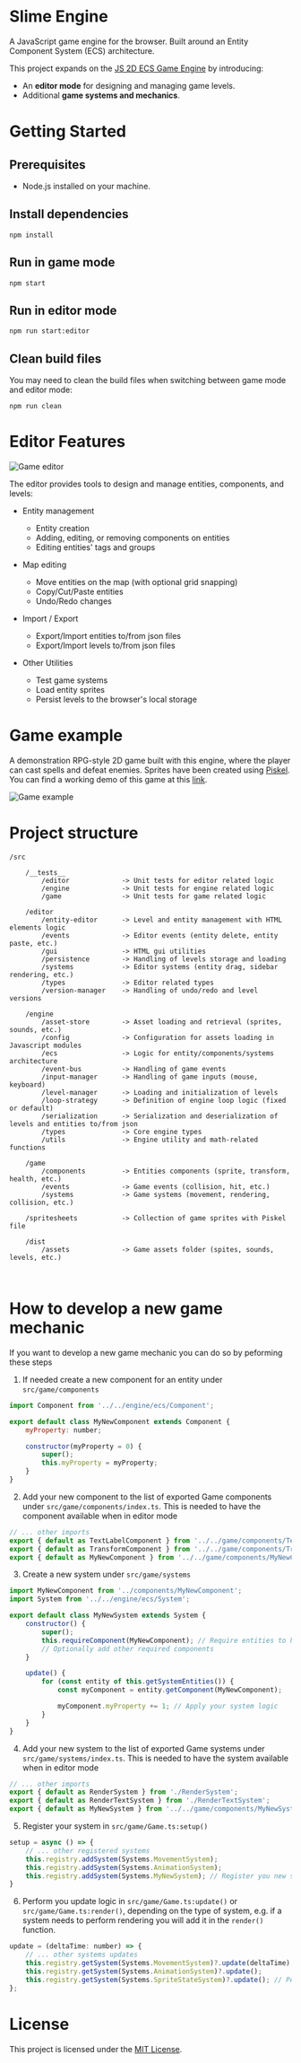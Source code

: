 # Slime Engine

A JavaScript game engine for the browser. Built around an Entity Component System (ECS) architecture.

This project expands on the [JS 2D ECS Game Engine](https://github.com/samdalvai/js-2d-ecs-game-engine) by introducing:

- An **editor mode** for designing and managing game levels.
- Additional **game systems and mechanics**.

# Getting Started

## Prerequisites

- Node.js installed on your machine.

## Install dependencies

```
npm install
```

## Run in game mode

```
npm start
```

## Run in editor mode

```
npm run start:editor
```

## Clean build files

You may need to clean the build files when switching between game mode and editor mode:

```
npm run clean
```

# Editor Features

![Game editor](images/editor.png)

The editor provides tools to design and manage entities, components, and levels:

- Entity management

    - Entity creation
    - Adding, editing, or removing components on entities
    - Editing entities' tags and groups

- Map editing

    - Move entities on the map (with optional grid snapping)
    - Copy/Cut/Paste entities
    - Undo/Redo changes

- Import / Export

    - Export/Import entities to/from json files
    - Export/Import levels to/from json files

- Other Utilities
    - Test game systems
    - Load entity sprites
    - Persist levels to the browser's local storage

# Game example

A demonstration RPG-style 2D game built with this engine, where the player can cast spells and defeat enemies. Sprites have been created using [Piskel](https://www.piskelapp.com/p/create/sprite/). You can find a working demo of this game at this [link](https://slime-engine.vercel.app/).

![Game example](images/game.png)

# Project structure

```text
/src

    /__tests__
        /editor             -> Unit tests for editor related logic
        /engine             -> Unit tests for engine related logic
        /game               -> Unit tests for game related logic

    /editor
        /entity-editor      -> Level and entity management with HTML elements logic
        /events             -> Editor events (entity delete, entity paste, etc.)
        /gui                -> HTML gui utilities
        /persistence        -> Handling of levels storage and loading
        /systems            -> Editor systems (entity drag, sidebar rendering, etc.)
        /types              -> Editor related types
        /version-manager    -> Handling of undo/redo and level versions

    /engine
        /asset-store        -> Asset loading and retrieval (sprites, sounds, etc.)
        /config             -> Configuration for assets loading in Javascript modules
        /ecs                -> Logic for entity/components/systems architecture
        /event-bus          -> Handling of game events
        /input-manager      -> Handling of game inputs (mouse, keyboard)
        /level-manager      -> Loading and initialization of levels
        /loop-strategy      -> Definition of engine loop logic (fixed or default)
        /serialization      -> Serialization and deserialization of levels and entities to/from json
        /types              -> Core engine types
        /utils              -> Engine utility and math-related functions

    /game
        /components         -> Entities components (sprite, transform, health, etc.)
        /events             -> Game events (collision, hit, etc.)
        /systems            -> Game systems (movement, rendering, collision, etc.)

    /spritesheets           -> Collection of game sprites with Piskel file

    /dist
        /assets             -> Game assets folder (spites, sounds, levels, etc.)



```

# How to develop a new game mechanic

If you want to develop a new game mechanic you can do so by peforming these steps

1. If needed create a new component for an entity under `src/game/components`

```JavaScript
import Component from '../../engine/ecs/Component';

export default class MyNewComponent extends Component {
    myProperty: number;

    constructor(myProperty = 0) {
        super();
        this.myProperty = myProperty;
    }
}
```

2. Add your new component to the list of exported Game components under `src/game/components/index.ts`. This is needed to have the component available when in editor mode

```JavaScript
// ... other imports
export { default as TextLabelComponent } from '../../game/components/TextLabelComponent';
export { default as TransformComponent } from '../../game/components/TransformComponent';
export { default as MyNewComponent } from '../../game/components/MyNewComponent'; // Export your new component
```

3. Create a new system under `src/game/systems`

```JavaScript
import MyNewComponent from '../components/MyNewComponent';
import System from '../../engine/ecs/System';

export default class MyNewSystem extends System {
    constructor() {
        super();
        this.requireComponent(MyNewComponent); // Require entities to have your component
        // Optionally add other required components
    }

    update() {
        for (const entity of this.getSystemEntities()) {
            const myComponent = entity.getComponent(MyNewComponent);

            myComponent.myProperty += 1; // Apply your system logic
        }
    }
}
```

4. Add your new system to the list of exported Game systems under `src/game/systems/index.ts`. This is needed to have the system available when in editor mode

```JavaScript
// ... other imports
export { default as RenderSystem } from './RenderSystem';
export { default as RenderTextSystem } from './RenderTextSystem';
export { default as MyNewSystem } from '../../game/components/MyNewSystem'; // Export your new system
```

5. Register your system in `src/game/Game.ts:setup()`

```JavaScript
setup = async () => {
    // ... other registered systems
    this.registry.addSystem(Systems.MovementSystem);
    this.registry.addSystem(Systems.AnimationSystem);
    this.registry.addSystem(Systems.MyNewSystem); // Register you new system
}
```

6. Perform you update logic in `src/game/Game.ts:update()` or `src/game/Game.ts:render()`, depending on the type of system, e.g. if a system needs to perform rendering you will add it in the `render()` function.

```JavaScript
update = (deltaTime: number) => {
    // ... other systems updates
    this.registry.getSystem(Systems.MovementSystem)?.update(deltaTime);
    this.registry.getSystem(Systems.AnimationSystem)?.update();
    this.registry.getSystem(Systems.SpriteStateSystem)?.update(); // Perfom update for you new system
};
```

# License

This project is licensed under the [MIT License](LICENSE).
